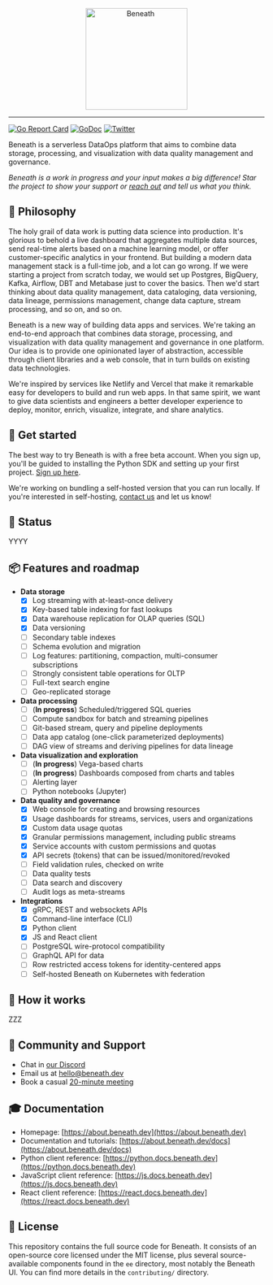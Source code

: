 <p align="center">
  <a href="https://about.beneath.dev/?utm_source=github&utm_medium=logo" target="_blank">
    <img src="https://raw.githubusercontent.com/beneath-hq/beneath/master/assets/logo/banner-icon-text-background.png" alt="Beneath" height="200">
  </a>
</p>

<hr />

[![Go Report Card](https://goreportcard.com/badge/gitlab.com/beneath-hq/beneath?style=flat-square)](https://goreportcard.com/report/gitlab.com/beneath-hq/beneath)
[![GoDoc](https://godoc.org/gitlab.com/beneath-hq/beneath?status.svg)](https://godoc.org/gitlab.com/beneath-hq/beneath)
[![Twitter](https://img.shields.io/badge/Follow-BeneathHQ-blue.svg?style=flat&logo=twitter)](https://twitter.com/BeneathHQ)

Beneath is a serverless DataOps platform that aims to combine data storage, processing, and visualization with data quality management and governance.

_Beneath is a work in progress and your input makes a big difference! Star the project to show your support or [reach out](https://about.beneath.dev/contact) and tell us what you think._

## 🧠 Philosophy

The holy grail of data work is putting data science into production. It's glorious to behold a live dashboard that aggregates multiple data sources, send real-time alerts based on a machine learning model, or offer customer-specific analytics in your frontend. But building a modern data management stack is a full-time job, and a lot can go wrong. If we were starting a project from scratch today, we would set up Postgres, BigQuery, Kafka, Airflow, DBT and Metabase just to cover the basics. Then we'd start thinking about data quality management, data cataloging, data versioning, data lineage, permissions management, change data capture, stream processing, and so on, and so on.

Beneath is a new way of building data apps and services. We're taking an end-to-end approach that combines data storage, processing, and visualization with data quality management and governance in one platform. Our idea is to provide one opinionated layer of abstraction, accessible through client libraries and a web console, that in turn builds on existing data technologies.

We're inspired by services like Netlify and Vercel that make it remarkable easy for developers to build and run web apps. In that same spirit, we want to give data scientists and engineers a better developer experience to deploy, monitor, enrich, visualize, integrate, and share analytics.

## 🐣 Get started

The best way to try Beneath is with a free beta account. When you sign up, you'll be guided to installing the Python SDK and setting up your first project. [Sign up here](https://beneath.dev/?noredirect=1).

We're working on bundling a self-hosted version that you can run locally. If you're interested in self-hosting, [contact us](https://about.beneath.dev/contact) and let us know!

## 🚀 Status

YYYY

<!-- Getting there is a journey and we're starting with data storage in the form of streams you can replay, subscribe to, query with SQL, monitor, and share. Streams are the primitive the rest of our roadmap builds upon. -->

## 📦 Features and roadmap

- **Data storage**
  - [x] Log streaming with at-least-once delivery
  - [x] Key-based table indexing for fast lookups
  - [x] Data warehouse replication for OLAP queries (SQL)
  - [x] Data versioning
  - [ ] Secondary table indexes
  - [ ] Schema evolution and migration
  - [ ] Log features: partitioning, compaction, multi-consumer subscriptions
  - [ ] Strongly consistent table operations for OLTP
  - [ ] Full-text search engine
  - [ ] Geo-replicated storage
- **Data processing**
  - [ ] (**In progress**) Scheduled/triggered SQL queries
  - [ ] Compute sandbox for batch and streaming pipelines
  - [ ] Git-based stream, query and pipeline deployments
  - [ ] Data app catalog (one-click parameterized deployments)
  - [ ] DAG view of streams and deriving pipelines for data lineage
- **Data visualization and exploration**
  - [ ] (**In progress**) Vega-based charts
  - [ ] (**In progress**) Dashboards composed from charts and tables
  - [ ] Alerting layer
  - [ ] Python notebooks (Jupyter)
- **Data quality and governance**
  - [x] Web console for creating and browsing resources
  - [x] Usage dashboards for streams, services, users and organizations
  - [x] Custom data usage quotas
  - [x] Granular permissions management, including public streams
  - [x] Service accounts with custom permissions and quotas
  - [x] API secrets (tokens) that can be issued/monitored/revoked
  - [ ] Field validation rules, checked on write
  - [ ] Data quality tests
  - [ ] Data search and discovery
  - [ ] Audit logs as meta-streams
- **Integrations**
  - [x] gRPC, REST and websockets APIs
  - [x] Command-line interface (CLI)
  - [x] Python client
  - [x] JS and React client
  - [ ] PostgreSQL wire-protocol compatibility
  - [ ] GraphQL API for data
  - [ ] Row restricted access tokens for identity-centered apps
  - [ ] Self-hosted Beneath on Kubernetes with federation

## 🍿 How it works

ZZZ

## 👋 Community and Support

- Chat in [our Discord](https://discord.gg/f5yvx7YWau)
- Email us at [hello@beneath.dev](mailto:hello@beneath.dev)
- Book a casual [20-minute meeting](https://calendly.com/beneath-epg/beneath-office-hours)

## 🎓 Documentation

- Homepage: [https://about.beneath.dev](https://about.beneath.dev)
- Documentation and tutorials: [https://about.beneath.dev/docs](https://about.beneath.dev/docs)
- Python client reference: [https://python.docs.beneath.dev](https://python.docs.beneath.dev)
- JavaScript client reference: [https://js.docs.beneath.dev](https://js.docs.beneath.dev)
- React client reference: [https://react.docs.beneath.dev](https://react.docs.beneath.dev)

## 🛒 License

This repository contains the full source code for Beneath. It consists of an open-source core licensed under the MIT license, plus several source-available components found in the `ee` directory, most notably the Beneath UI. You can find more details in the `contributing/` directory.
